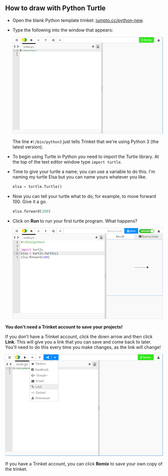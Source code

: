 ## How to draw with Python Turtle

+ Open the blank Python template trinket: <a href="http://jumpto.cc/python-new" target="_blank">jumpto.cc/python-new</a>.

+ Type the following into the window that appears:

    ![screenshot](images/trinket.PNG)

    The line `#!/bin/python3` just tells Trinket that we're using Python 3 (the latest version).
    
+ To begin using Turtle in Python you need to import the Turtle library. At the top of the text editor window type `import turtle`. 
  
+ Time to give your turtle a name; you can use a variable to do this. I'm naming my turtle Elsa but you can name yours whatever you like.

  ```python
  elsa = turtle.Turtle()
  ```

+ Now you can tell your turtle what to do; for example, to move forward 100. Give it a go.

  ```python
  elsa.forward(100)
  ```
  
+ Click on **Run** to run your first turtle program. What happens?

  ![](images/import-turtle.png)

__You don't need a Trinket account to save your projects!__

If you don't have a Trinket account, click the down arrow and then click **Link**. This will give you a link that you can save and come back to later. You'll need to do this every time you make changes, as the link will change!

![screenshot](images/trinket-link.PNG)

If you have a Trinket account, you can click **Remix** to save your own copy of the trinket.

